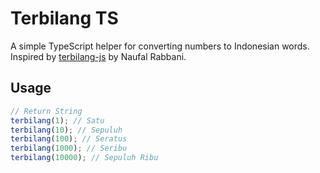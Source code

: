 # Terbilang TS
A simple TypeScript helper for converting numbers to Indonesian words. Inspired by [terbilang-js](https://github.com/BosNaufal/terbilang-js) by Naufal Rabbani.

## Usage
```javascript
// Return String
terbilang(1); // Satu
terbilang(10); // Sepuluh
terbilang(100); // Seratus
terbilang(1000); // Seribu
terbilang(10000); // Sepuluh Ribu
```
